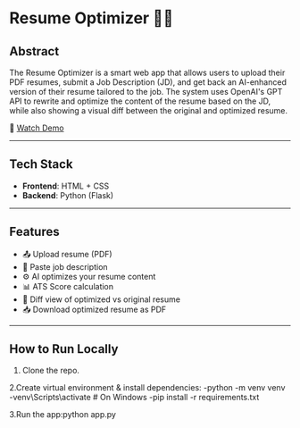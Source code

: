 # Resume Optimizer 🧠📄

## Abstract

The Resume Optimizer is a smart web app that allows users to upload their PDF resumes, submit a Job Description (JD), and get back an AI-enhanced version of their resume tailored to the job. The system uses OpenAI's GPT API to rewrite and optimize the content of the resume based on the JD, while also showing a visual diff between the original and optimized resume.

🎥 [Watch Demo](./IMG_8472(1).mp4)

---

## Tech Stack

- **Frontend**: HTML + CSS 
- **Backend**: Python (Flask) 

---

## Features

- 📤 Upload resume (PDF)
- 🧾 Paste job description
- ⚙️ AI optimizes your resume content
- 📊 ATS Score calculation
- 📄 Diff view of optimized vs original resume
- 📥 Download optimized resume as PDF

---

## How to Run Locally

1. Clone the repo.

2.Create virtual environment & install dependencies:
-python -m venv venv
-venv\Scripts\activate   # On Windows
-pip install -r requirements.txt

3.Run the app:python app.py





